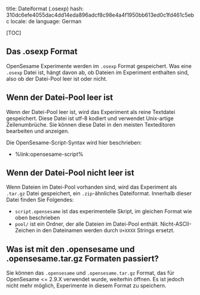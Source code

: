 title: Dateiformat (.osexp)
hash: 310dc6efe4055dac4dd14eda896adcf8c98e4a4f1950bb613ed0c1fd461c5ebc
locale: de
language: German

[TOC]

## Das .osexp Format

OpenSesame Experimente werden im `.osexp` Format gespeichert. Was eine `.osexp` Datei ist, hängt davon ab, ob Dateien im Experiment enthalten sind, also ob der Datei-Pool leer ist oder nicht.

## Wenn der Datei-Pool leer ist

Wenn der Datei-Pool leer ist, wird das Experiment als reine Textdatei gespeichert. Diese Datei ist utf-8 kodiert und verwendet Unix-artige Zeilenumbrüche. Sie können diese Datei in den meisten Texteditoren bearbeiten und anzeigen.

Die OpenSesame-Script-Syntax wird hier beschrieben:

- %link:opensesame-script%

## Wenn der Datei-Pool nicht leer ist

Wenn Dateien im Datei-Pool vorhanden sind, wird das Experiment als `.tar.gz` Datei gespeichert, ein `.zip`-ähnliches Dateiformat. Innerhalb dieser Datei finden Sie Folgendes:

- `script.opensesame` ist das experimentelle Skript, im gleichen Format wie oben beschrieben
- `pool/` ist ein Ordner, der alle Dateien im Datei-Pool enthält. Nicht-ASCII-Zeichen in den Dateinamen werden durch `U+XXXX` Strings ersetzt.

## Was ist mit den .opensesame und .opensesame.tar.gz Formaten passiert?

Sie können das `.opensesame` und `.opensesame.tar.gz` Format, das für OpenSesame <= 2.9.X verwendet wurde, weiterhin öffnen. Es ist jedoch nicht mehr möglich, Experimente in diesem Format zu speichern.